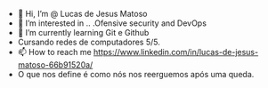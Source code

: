 - 👋 Hi, I’m @ Lucas de Jesus Matoso
- 👀 I’m interested in .. .Ofensive security and DevOps
- 🌱 I’m currently learning Git e Github
- Cursando redes de computadores 5/5.
- 📫 How to reach me  https://www.linkedin.com/in/lucas-de-jesus-matoso-66b91520a/
- O que nos define é como nós nos reerguemos após uma queda. 

